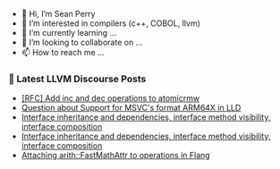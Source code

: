 - 👋 Hi, I’m Sean Perry
- 👀 I’m interested in compilers (c++, COBOL, llvm)
- 🌱 I’m currently learning ...
- 💞️ I’m looking to collaborate on ...
- 📫 How to reach me ...

<!---
s66perry/s66perry is a ✨ special ✨ repository because its `README.md` (this file) appears on your GitHub profile.
You can click the Preview link to take a look at your changes.
--->
### 📕 Latest LLVM Discourse Posts

<!-- DISCOURSE-LLVM:START -->
- [[RFC] Add inc and dec operations to atomicrmw](https://discourse.llvm.org/t/rfc-add-inc-and-dec-operations-to-atomicrmw/66387#post_1)
- [Question about Support for MSVC&#39;s format ARM64X in LLD](https://discourse.llvm.org/t/question-about-support-for-msvcs-format-arm64x-in-lld/66386#post_1)
- [Interface inheritance and dependencies, interface method visibility, interface composition](https://discourse.llvm.org/t/interface-inheritance-and-dependencies-interface-method-visibility-interface-composition/66380#post_6)
- [Interface inheritance and dependencies, interface method visibility, interface composition](https://discourse.llvm.org/t/interface-inheritance-and-dependencies-interface-method-visibility-interface-composition/66380#post_5)
- [Attaching arith::FastMathAttr to operations in Flang](https://discourse.llvm.org/t/attaching-arith-fastmathattr-to-operations-in-flang/66366#post_3)
<!-- DISCOURSE-LLVM:END -->
